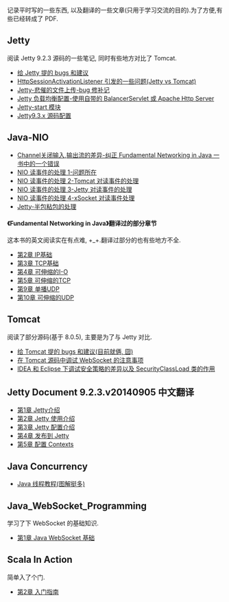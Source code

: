 记录平时写的一些东西, 以及翻译的一些文章(只用于学习交流的目的).为了方便,有些已经转成了 PDF.


Jetty
-----
  阅读 Jetty 9.2.3 源码的一些笔记, 同时有些地方对比了 Tomcat.

- [给 Jetty 提的 bugs 和建议](https://github.com/ykgarfield/myblog/blob/master/doc/%E7%BB%99%20Jetty%20%E6%8F%90%E7%9A%84%20bug%20%E5%92%8C%E5%BB%BA%E8%AE%AE.md)
- [HttpSessionActivationListener 引发的一些问题(Jetty vs Tomcat)](http://ykgarfield.github.io/Jetty-Source-Read/HttpSessionActivationListener%20%E5%BC%95%E5%8F%91%E7%9A%84%E4%B8%80%E4%BA%9B%E9%97%AE%E9%A2%98_Jetty%20vs%20Tomcat.pdf)
- [Jetty-悲催的文件上传-bug 修补记](http://ykgarfield.github.io/Jetty-Source-Read/Jetty-%E6%82%B2%E5%82%AC%E7%9A%84%E6%96%87%E4%BB%B6%E4%B8%8A%E4%BC%A0-bug%E4%BF%AE%E8%A1%A5%E8%AE%B0.pdf)
- [Jetty 负载均衡配置-使用自带的 BalancerServlet 或 Apache Http Server](http://ykgarfield.github.io/Jetty-Source-Read/Jetty%20%E8%B4%9F%E8%BD%BD%E5%9D%87%E8%A1%A1%E9%85%8D%E7%BD%AE-%E4%BD%BF%E7%94%A8%E8%87%AA%E5%B8%A6%E7%9A%84%20BalancerServlet%20%E6%88%96%20Apache%20Http%20Server.pdf)
- [Jetty-start 模块](http://ykgarfield.github.io/Jetty-Source-Read/Jetty-start%20%E6%A8%A1%E5%9D%97.pdf)
- [Jetty9.3.x 源码配置](http://ykgarfield.github.io/Jetty-Source-Read/Jetty9-3-x-%E6%BA%90%E7%A0%81%E9%85%8D%E7%BD%AE.pdf)


Java-NIO
--------
- [Channel关闭输入,输出流的差异-纠正 Fundamental Networking in Java 一书中的一个错误](http://ykgarfield.github.io/Java-NIO/Channel%E5%85%B3%E9%97%AD%E8%BE%93%E5%85%A5,%E8%BE%93%E5%87%BA%E6%B5%81%E7%9A%84%E5%B7%AE%E5%BC%82-%E7%BA%A0%E6%AD%A3%20Fundamental%20Networking%20in%20Java%20%E4%B8%80%E4%B9%A6%E4%B8%AD%E7%9A%84%E4%B8%80%E4%B8%AA%E9%94%99%E8%AF%AF.pdf)
- [NIO 读事件的处理 1-问题所在](http://ykgarfield.github.io/Java-NIO/NIO%20%E8%AF%BB%E4%BA%8B%E4%BB%B6%E7%9A%84%E5%A4%84%E7%90%86%201-%E9%97%AE%E9%A2%98%E6%89%80%E5%9C%A8.pdf)
- [NIO 读事件的处理 2-Tomcat 对读事件的处理](http://ykgarfield.github.io/Java-NIO/NIO%20%E8%AF%BB%E4%BA%8B%E4%BB%B6%E7%9A%84%E5%A4%84%E7%90%86%202-Tomcat%20%E5%AF%B9%E8%AF%BB%E4%BA%8B%E4%BB%B6%E7%9A%84%E5%A4%84%E7%90%86.pdf)
- [NIO 读事件的处理 3-Jetty 对读事件的处理](http://ykgarfield.github.io/Java-NIO/NIO%20%E8%AF%BB%E4%BA%8B%E4%BB%B6%E7%9A%84%E5%A4%84%E7%90%86%203-Jetty%20%E5%AF%B9%E8%AF%BB%E4%BA%8B%E4%BB%B6%E7%9A%84%E5%A4%84%E7%90%86.pdf)
- [NIO 读事件的处理 4-xSocket 对读事件处理](http://ykgarfield.github.io/Java-NIO/NIO%20%E8%AF%BB%E4%BA%8B%E4%BB%B6%E7%9A%84%E5%A4%84%E7%90%86%204-xSocket%20%E5%AF%B9%E8%AF%BB%E4%BA%8B%E4%BB%B6%E5%A4%84%E7%90%86.pdf)
- [Jetty-半包粘包的处理](http://ykgarfield.github.io/Java-NIO/Jetty-%E5%8D%8A%E5%8C%85%E7%B2%98%E5%8C%85%E7%9A%84%E5%A4%84%E7%90%86.pdf)

#### 《Fundamental Networking in Java》翻译过的部分章节
  这本书的英文阅读实在有点难, +_+.翻译过部分的也有些地方不全.

- [第2章 IP基础](http://ykgarfield.github.io/Java-NIO/%E7%AC%AC2%E7%AB%A0%20IP%E5%9F%BA%E7%A1%80.pdf)
- [第3章 TCP基础](http://ykgarfield.github.io/Java-NIO/%E7%AC%AC3%E7%AB%A0%20TCP%E5%9F%BA%E7%A1%80.pdf)
- [第4章 可伸缩的I-O](http://ykgarfield.github.io/Java-NIO/%E7%AC%AC4%E7%AB%A0%20%E5%8F%AF%E4%BC%B8%E7%BC%A9%E7%9A%84I-O.pdf)
- [第5章 可伸缩的TCP](http://ykgarfield.github.io/Java-NIO/%E7%AC%AC5%E7%AB%A0%20%E5%8F%AF%E4%BC%B8%E7%BC%A9%E7%9A%84TCP.pdf)
- [第9章 单播UDP](http://ykgarfield.github.io/Java-NIO/%E7%AC%AC9%E7%AB%A0%20%E5%8D%95%E6%92%ADUDP.pdf)
- [第10章 可伸缩的UDP](http://ykgarfield.github.io/Java-NIO/%E7%AC%AC10%E7%AB%A0%20%E5%8F%AF%E4%BC%B8%E7%BC%A9%E7%9A%84UDP.pdf)


Tomcat
------ 
  阅读了部分源码(基于 8.0.5), 主要是为了与 Jetty 对比.

- [给 Tomcat 提的 bugs 和建议(目前就俩, 囧)](https://github.com/ykgarfield/myblog/blob/master/doc/%E7%BB%99%20Tomcat%20%E6%8F%90%E7%9A%84%20bug%20%E5%92%8C%E5%BB%BA%E8%AE%AE.md)
- [在 Tomcat 源码中调试 WebSocket 的注意事项](http://ykgarfield.github.io/Tomcat-Source-Read/%E5%9C%A8%20Tomcat%20%E6%BA%90%E7%A0%81%E4%B8%AD%E8%B0%83%E8%AF%95%20WebSocket%20%E7%9A%84%E6%B3%A8%E6%84%8F%E4%BA%8B%E9%A1%B9.pdf)
- [IDEA 和 Eclipse 下调试安全策略的差异以及 SecurityClassLoad 类的作用](http://ykgarfield.github.io/Tomcat-Source-Read/IDEA%20%E5%92%8C%20Eclipse%20%E4%B8%8B%E8%B0%83%E8%AF%95%E5%AE%89%E5%85%A8%E7%AD%96%E7%95%A5%E7%9A%84%E5%B7%AE%E5%BC%82%E4%BB%A5%E5%8F%8A%20SecurityClassLoad%20%E7%B1%BB%E7%9A%84%E4%BD%9C%E7%94%A8.pdf)


Jetty Document 9.2.3.v20140905 中文翻译
----------------------------------
- [第1章 Jetty介绍 ](http://ykgarfield.github.io/jetty-9.2.3.v20140905-zh/introduction.html)
- [第2章 Jetty 使用介绍 ](http://ykgarfield.github.io/jetty-9.2.3.v20140905-zh/quick-start-getting-started.html)
- [第3章 Jetty 配置介绍 ](http://ykgarfield.github.io/jetty-9.2.3.v20140905-zh/quick-start-configure.html)
- [第4章 发布到 Jetty ](http://ykgarfield.github.io/jetty-9.2.3.v20140905-zh/configuring-deployment.html)
- [第5章 配置 Contexts ](http://ykgarfield.github.io/jetty-9.2.3.v20140905-zh/configuring-contexts.html)


Java Concurrency
--------------
- [Java 线程教程(图解挺多)](http://ykgarfield.github.io/JavaConcurrency/Java%E7%BA%BF%E7%A8%8B%E6%95%99%E7%A8%8B.pdf)


Java_WebSocket_Programming
------------------------
  学习了下 WebSocket 的基础知识.

- [第1章 Java WebSocket 基础](http://ykgarfield.github.io/WebSocket/Java_WebSocket_Programming/%E7%AC%AC1%E7%AB%A0-Java%20WebSocket%20%E5%9F%BA%E7%A1%80.pdf)  


Scala In Action
---------------
  简单入了个门.

- [第2章 入门指南](http://ykgarfield.github.io/scala/scala_in_action/%E7%AC%AC2%E7%AB%A0%20%E5%85%A5%E9%97%A8%E6%8C%87%E5%8D%97.pdf)

